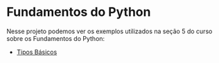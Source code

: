 # Fundamentos do Python

Nesse projeto podemos ver os exemplos utilizados na seção 5 do curso sobre os Fundamentos do Python:

* [Tipos Básicos](https://github.com/robsonoduarte/learn-python/blob/master/python-curso-completo/python-fundamentos/tipos-basicos.py)

